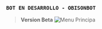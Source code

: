 ### `BOT EN DESARROLLO - OBISONBOT`
> **Version Beta**
![Menu Principa](https://files.catbox.moe/w1ciuo.jpg)
